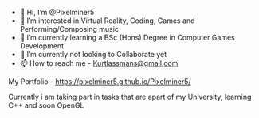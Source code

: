 - 👋 Hi, I’m @Pixelminer5
- 👀 I’m interested in Virtual Reality, Coding, Games and Performing/Composing music
- 🌱 I’m currently learning a BSc (Hons) Degree in Computer Games Development
- 💞️ I’m currently not looking to Collaborate yet
- 📫 How to reach me - Kurtlassmans@gmail.com

My Portfolio - https://pixelminer5.github.io/Pixelminer5/

Currently i am taking part in tasks that are apart of my University, learning C++ and soon OpenGL

<!---
Pixelminer5/Pixelminer5 is a ✨ special ✨ repository because its `README.md` (this file) appears on your GitHub profile.
You can click the Preview link to take a look at your changes.
--->
